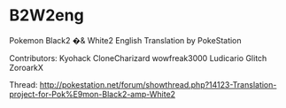 B2W2eng
=======

Pokemon Black2 �& White2 English Translation by PokeStation

Contributors:
Kyohack
CloneCharizard
wowfreak3000
Ludicario
Glitch
ZoroarkX

Thread: http://pokestation.net/forum/showthread.php?14123-Translation-project-for-Pok%E9mon-Black2-amp-White2